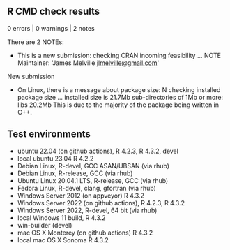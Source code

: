 ## R CMD check results

0 errors | 0 warnings | 2 notes

There are 2 NOTEs:

* This is a new submission:
checking CRAN incoming feasibility ... NOTE
Maintainer: 'James Melville <jlmelville@gmail.com>'

New submission

* On Linux, there is a message about package size:
N  checking installed package size ...
     installed size is 21.7Mb
     sub-directories of 1Mb or more:
       libs  20.2Mb
This is due to the majority of the package being written in C++.

## Test environments

* ubuntu 22.04 (on github actions), R 4.2.3, R 4.3.2, devel
* local ubuntu 23.04 R 4.2.2
* Debian Linux, R-devel, GCC ASAN/UBSAN (via rhub)
* Debian Linux, R-release, GCC (via rhub)
* Ubuntu Linux 20.04.1 LTS, R-release, GCC (via rhub)
* Fedora Linux, R-devel, clang, gfortran (via rhub)
* Windows Server 2012 (on appveyor) R 4.3.2
* Windows Server 2022 (on github actions), R 4.2.3, R 4.3.2
* Windows Server 2022, R-devel, 64 bit (via rhub)
* local Windows 11 build, R 4.3.2
* win-builder (devel)
* mac OS X Monterey (on github actions) R 4.3.2
* local mac OS X Sonoma R 4.3.2
